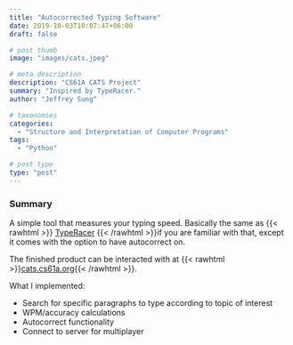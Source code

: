 ```yaml
---
title: "Autocorrected Typing Software"
date: 2019-10-03T10:07:47+06:00
draft: false

# post thumb
image: "images/cats.jpeg"

# meta description
description: "CS61A CATS Project"
summary: "Inspired by TypeRacer."
author: "Jeffrey Sung"

# taxonomies
categories: 
  - "Structure and Interpretation of Computer Programs"
tags:
  - "Python"

# post type
type: "post"
---
```

### Summary
A simple tool that measures your typing speed. Basically the same as {{< rawhtml >}} <a href="https://play.typeracer.com/" rel="noopener noreferrer" target="_blank">TypeRacer</a> {{< /rawhtml >}}if you are familiar with that, except it comes with the option to have autocorrect on. 

The finished product can be interacted with at {{< rawhtml >}}<a href="https://cats.cs61a.org/" rel="noopener noreferrer" target="_blank">cats.cs61a.org</a>{{< /rawhtml >}}.   

What I implemented:  
- Search for specific paragraphs to type according to topic of interest
- WPM/accuracy calculations
- Autocorrect functionality
- Connect to server for multiplayer